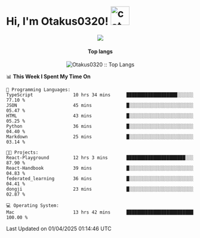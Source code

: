 <h1> Hi, I'm Otakus0320! <img src="https://media.giphy.com/media/mGcNjsfWAjY5AEZNw6/giphy.gif" width="50" alt="cat"></h1>

<p align="center"><img src="https://wakatime.com/badge/user/044d69d0-1253-4f60-96b6-5d19a0f9dde5.svg" /></p>

<h4 align="center">Top langs</h4>

<p align="center"><img src="https://github-readme-stats.vercel.app/api/top-langs/?username=Otakus0320&langs_count=10&theme=tokyonight&layout=compact&timestamp={{random_number}}" alt="Otakus0320 :: Top Langs" /></p>

<!--START_SECTION:waka-->
📊 **This Week I Spent My Time On** 

```text
💬 Programming Languages: 
TypeScript               10 hrs 34 mins      ███████████████████░░░░░░   77.10 % 
JSON                     45 mins             █░░░░░░░░░░░░░░░░░░░░░░░░   05.47 % 
HTML                     43 mins             █░░░░░░░░░░░░░░░░░░░░░░░░   05.25 % 
Python                   36 mins             █░░░░░░░░░░░░░░░░░░░░░░░░   04.40 % 
Markdown                 25 mins             █░░░░░░░░░░░░░░░░░░░░░░░░   03.14 % 

🐱‍💻 Projects: 
React-Playground         12 hrs 3 mins       ██████████████████████░░░   87.90 % 
React-Handbook           39 mins             █░░░░░░░░░░░░░░░░░░░░░░░░   04.83 % 
federated_learning       36 mins             █░░░░░░░░░░░░░░░░░░░░░░░░   04.41 % 
dongji                   23 mins             █░░░░░░░░░░░░░░░░░░░░░░░░   02.87 % 

💻 Operating System: 
Mac                      13 hrs 42 mins      █████████████████████████   100.00 % 
```


 Last Updated on 01/04/2025 01:14:46 UTC
<!--END_SECTION:waka-->
